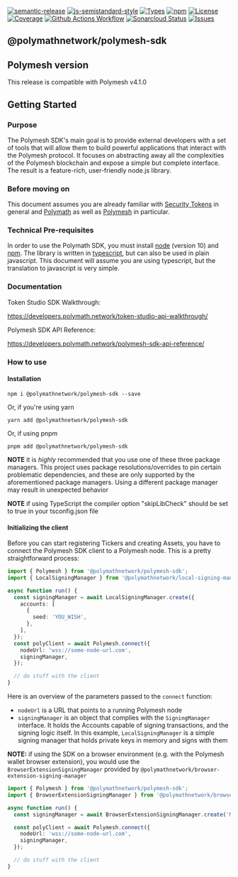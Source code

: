 [![semantic-release](https://img.shields.io/badge/%20%20%F0%9F%93%A6%F0%9F%9A%80-semantic--release-e10079.svg)](https://github.com/semantic-release/semantic-release)
[![js-semistandard-style](https://img.shields.io/badge/code%20style-semistandard-brightgreen.svg?style=flat-square)](https://github.com/standard/semistandard)
[![Types](https://img.shields.io/npm/types/@polymathnetwork/polymesh-sdk)](https://)
[![npm](https://img.shields.io/npm/v/@polymathnetwork/polymesh-sdk)](https://www.npmjs.com/package/@polymathnetwork/polymesh-sdk)
[![License](https://img.shields.io/badge/License-Apache_2.0-blue.svg)](https://opensource.org/licenses/Apache-2.0)
[![Coverage](https://sonarcloud.io/api/project_badges/measure?project=PolymathNetwork_polymesh-sdk&metric=coverage)](https://sonarcloud.io/dashboard?id=PolymathNetwork_polymesh-sdk)
[![Github Actions Workflow](https://github.com/PolymathNetwork/polymesh-sdk/actions/workflows/main.yml/badge.svg)](https://github.com/Polymathnetwork/polymesh-sdk/actions)
[![Sonarcloud Status](https://sonarcloud.io/api/project_badges/measure?project=PolymathNetwork_polymesh-sdk&metric=alert_status)](https://sonarcloud.io/dashboard?id=PolymathNetwork_polymesh-sdk)
[![Issues](https://img.shields.io/github/issues/PolymathNetwork/polymesh-sdk)](https://github.com/PolymathNetwork/polymesh-sdk/issues)

## @polymathnetwork/polymesh-sdk

<!--- This section is autogenerated, do not modify --->

## Polymesh version

This release is compatible with Polymesh v4.1.0

<!--- End of section --->

## Getting Started

### Purpose

The Polymesh SDK's main goal is to provide external developers with a set of tools that will allow them to build powerful applications that interact with the Polymesh protocol. It focuses on abstracting away all the complexities of the Polymesh blockchain and expose a simple but complete interface. The result is a feature-rich, user-friendly node.js library.

### Before moving on

This document assumes you are already familiar with [Security Tokens](https://thesecuritytokenstandard.org/) in general and [Polymath](https://www.polymath.network/) as well as [Polymesh](https://polymath.network/polymesh) in particular.

### Technical Pre-requisites

In order to use the Polymath SDK, you must install [node](https://nodejs.org/) \(version 10\) and [npm](https://www.npmjs.com/). The library is written in [typescript](https://www.typescriptlang.org/), but can also be used in plain javascript. This document will assume you are using typescript, but the translation to javascript is very simple.

### Documentation

Token Studio SDK Walkthrough:

https://developers.polymath.network/token-studio-api-walkthrough/

Polymesh SDK API Reference:

https://developers.polymath.network/polymesh-sdk-api-reference/

### How to use

#### Installation

`npm i @polymathnetwork/polymesh-sdk --save`

Or, if you're using yarn

`yarn add @polymathnetwork/polymesh-sdk`

Or, if using pnpm

`pnpm add @polymathnetwork/polymesh-sdk`

**NOTE** it is _highly_ recommended that you use one of these three package managers. This project uses package resolutions/overrides to pin certain problematic dependencies, and these are only supported by the aforementioned package managers. Using a different package manager may result in unexpected behavior

**NOTE** if using TypeScript the compiler option "skipLibCheck" should be set to true in your tsconfig.json file

#### Initializing the client

Before you can start registering Tickers and creating Assets, you have to connect the Polymesh SDK client to a Polymesh node. This is a pretty straightforward process:

```typescript
import { Polymesh } from '@polymathnetwork/polymesh-sdk';
import { LocalSigningManager } from '@polymathnetwork/local-signing-manager';

async function run() {
  const signingManager = await LocalSigningManager.create({
    accounts: [
      {
        seed: 'YOU_WISH',
      },
    ],
  });
  const polyClient = await Polymesh.connect({
    nodeUrl: 'wss://some-node-url.com',
    signingManager,
  });

  // do stuff with the client
}
```

Here is an overview of the parameters passed to the `connect` function:

- `nodeUrl` is a URL that points to a running Polymesh node
- `signingManager` is an object that complies with the `SigningManager` interface. It holds the Accounts capable of signing transactions, and the signing logic itself. In this example, `LocalSigningManager` is a simple signing manager that holds private keys in memory and signs with them

**NOTE:** if using the SDK on a browser environment \(e.g. with the Polymesh wallet browser extension\), you would use the `BrowserExtensionSigningManager` provided by `@polymathnetwork/browser-extension-signing-manager`

```typescript
import { Polymesh } from '@polymathnetwork/polymesh-sdk';
import { BrowserExtensionSigningManager } from '@polymathnetwork/browser-extension-signing-manager';

async function run() {
  const signingManager = await BrowserExtensionSigningManager.create('MY_APP_NAME'); // The Polymesh wallet extension will ask the user to authorize MY_APP_NAME for access

  const polyClient = await Polymesh.connect({
    nodeUrl: 'wss://some-node-url.com',
    signingManager,
  });

  // do stuff with the client
}
```
